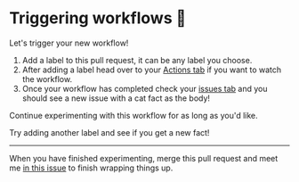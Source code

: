 # Triggering workflows 🎉

Let's trigger your new workflow!

1. Add a label to this pull request, it can be any label you choose.
1. After adding a label head over to your [Actions tab]({{actionsUrl}}) if you want to watch the workflow.
1. Once your workflow has completed check your [issues tab]({{repoUrl}}/issues) and you should see a new issue with a cat fact as the body!

Continue experimenting with this workflow for as long as you'd like.

Try adding another label and see if you get a new fact!

---

When you have finished experimenting, merge this pull request and meet me [in this issue]({{issueUrl}}) to finish wrapping things up.